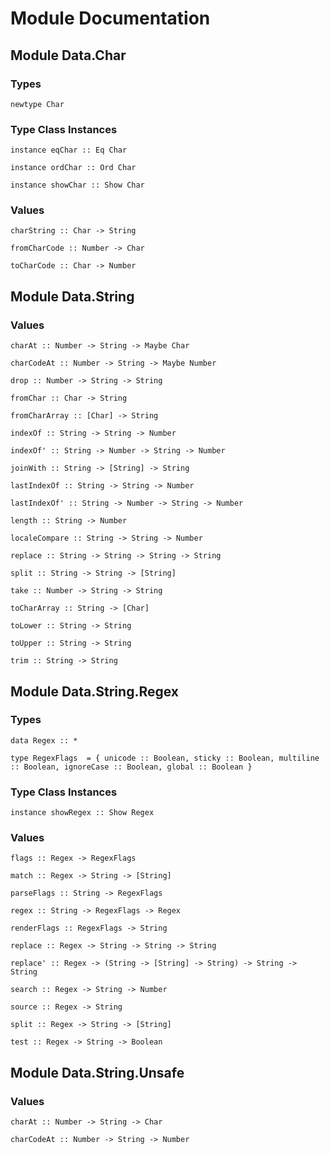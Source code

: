 # Module Documentation

## Module Data.Char

### Types

    newtype Char


### Type Class Instances

    instance eqChar :: Eq Char

    instance ordChar :: Ord Char

    instance showChar :: Show Char


### Values

    charString :: Char -> String

    fromCharCode :: Number -> Char

    toCharCode :: Char -> Number


## Module Data.String

### Values

    charAt :: Number -> String -> Maybe Char

    charCodeAt :: Number -> String -> Maybe Number

    drop :: Number -> String -> String

    fromChar :: Char -> String

    fromCharArray :: [Char] -> String

    indexOf :: String -> String -> Number

    indexOf' :: String -> Number -> String -> Number

    joinWith :: String -> [String] -> String

    lastIndexOf :: String -> String -> Number

    lastIndexOf' :: String -> Number -> String -> Number

    length :: String -> Number

    localeCompare :: String -> String -> Number

    replace :: String -> String -> String -> String

    split :: String -> String -> [String]

    take :: Number -> String -> String

    toCharArray :: String -> [Char]

    toLower :: String -> String

    toUpper :: String -> String

    trim :: String -> String


## Module Data.String.Regex

### Types

    data Regex :: *

    type RegexFlags  = { unicode :: Boolean, sticky :: Boolean, multiline :: Boolean, ignoreCase :: Boolean, global :: Boolean }


### Type Class Instances

    instance showRegex :: Show Regex


### Values

    flags :: Regex -> RegexFlags

    match :: Regex -> String -> [String]

    parseFlags :: String -> RegexFlags

    regex :: String -> RegexFlags -> Regex

    renderFlags :: RegexFlags -> String

    replace :: Regex -> String -> String -> String

    replace' :: Regex -> (String -> [String] -> String) -> String -> String

    search :: Regex -> String -> Number

    source :: Regex -> String

    split :: Regex -> String -> [String]

    test :: Regex -> String -> Boolean


## Module Data.String.Unsafe

### Values

    charAt :: Number -> String -> Char

    charCodeAt :: Number -> String -> Number